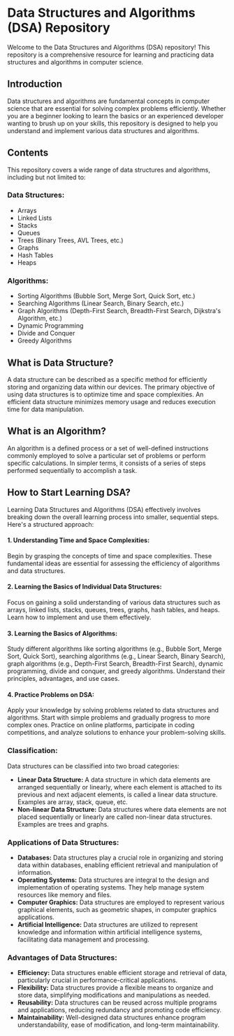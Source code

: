 # Data Structures and Algorithms (DSA) Repository
Welcome to the Data Structures and Algorithms (DSA) repository! This repository is a comprehensive resource for learning and practicing data structures and algorithms in computer science.
## Introduction
Data structures and algorithms are fundamental concepts in computer science that are essential for solving complex problems efficiently. Whether you are a beginner looking to learn the basics or an experienced developer wanting to brush up on your skills, this repository is designed to help you understand and implement various data structures and algorithms.
## Contents
This repository covers a wide range of data structures and algorithms, including but not limited to:

### Data Structures:
- Arrays
- Linked Lists
- Stacks
- Queues
- Trees (Binary Trees, AVL Trees, etc.)
- Graphs
- Hash Tables
- Heaps

### Algorithms:

- Sorting Algorithms (Bubble Sort, Merge Sort, Quick Sort, etc.)
- Searching Algorithms (Linear Search, Binary Search, etc.)
- Graph Algorithms (Depth-First Search, Breadth-First Search, Dijkstra's Algorithm, etc.)
- Dynamic Programming
- Divide and Conquer
- Greedy Algorithms



## What is Data Structure?
A data structure can be described as a specific method for efficiently storing and organizing data within our devices. The primary objective of using data structures is to optimize time and space complexities. An efficient data structure minimizes memory usage and reduces execution time for data manipulation.

## What is an Algorithm?
An algorithm is a defined process or a set of well-defined instructions commonly employed to solve a particular set of problems or perform specific calculations. In simpler terms, it consists of a series of steps performed sequentially to accomplish a task.

## How to Start Learning DSA?
Learning Data Structures and Algorithms (DSA) effectively involves breaking down the overall learning process into smaller, sequential steps. Here's a structured approach:

#### 1. Understanding Time and Space Complexities:
Begin by grasping the concepts of time and space complexities. These fundamental ideas are essential for assessing the efficiency of algorithms and data structures.

#### 2. Learning the Basics of Individual Data Structures: 
Focus on gaining a solid understanding of various data structures such as arrays, linked lists, stacks, queues, trees, graphs, hash tables, and heaps. Learn how to implement and use them effectively.

#### 3. Learning the Basics of Algorithms: 
Study different algorithms like sorting algorithms (e.g., Bubble Sort, Merge Sort, Quick Sort), searching algorithms (e.g., Linear Search, Binary Search), graph algorithms (e.g., Depth-First Search, Breadth-First Search), dynamic programming, divide and conquer, and greedy algorithms. Understand their principles, advantages, and use cases.

#### 4. Practice Problems on DSA: 
Apply your knowledge by solving problems related to data structures and algorithms. Start with simple problems and gradually progress to more complex ones. Practice on online platforms, participate in coding competitions, and analyze solutions to enhance your problem-solving skills.


### Classification:
Data structures can be classified into two broad categories:

- **Linear Data Structure:** A data structure in which data elements are arranged sequentially or linearly, where each element is attached to its previous and next adjacent elements, is called a linear data structure. Examples are array, stack, queue, etc.
- **Non-linear Data Structure:** Data structures where data elements are not placed sequentially or linearly are called non-linear data structures. Examples are trees and graphs.

### Applications of Data Structures:
- **Databases:** Data structures play a crucial role in organizing and storing data within databases, enabling efficient retrieval and manipulation of information.
- **Operating Systems:** Data structures are integral to the design and implementation of operating systems. They help manage system resources like memory and files.
- **Computer Graphics:** Data structures are employed to represent various graphical elements, such as geometric shapes, in computer graphics applications.
- **Artificial Intelligence:** Data structures are utilized to represent knowledge and information within artificial intelligence systems, facilitating data management and processing.

### Advantages of Data Structures:
- **Efficiency:** Data structures enable efficient storage and retrieval of data, particularly crucial in performance-critical applications.
- **Flexibility:** Data structures provide a flexible means to organize and store data, simplifying modifications and manipulations as needed.
- **Reusability:** Data structures can be reused across multiple programs and applications, reducing redundancy and promoting code efficiency.
- **Maintainability:** Well-designed data structures enhance program understandability, ease of modification, and long-term maintainability.
